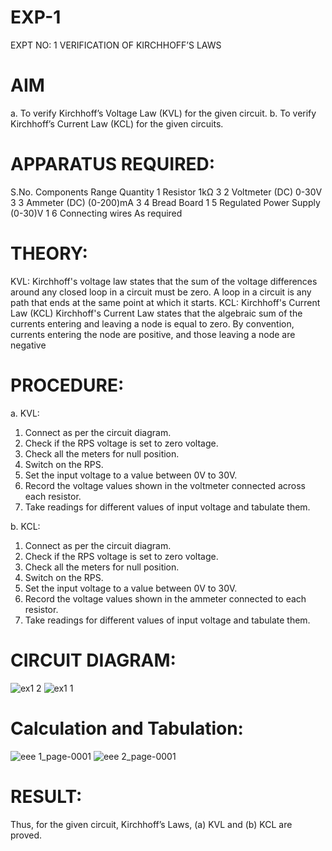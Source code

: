 # EXP-1
EXPT NO: 1	VERIFICATION OF KIRCHHOFF’S LAWS
# AIM
a.   To verify Kirchhoff’s Voltage Law (KVL) for the given circuit. 
b.   To verify Kirchhoff’s Current Law (KCL) for the given circuits.

# APPARATUS REQUIRED:
S.No.	Components	Range	Quantity
1	Resistor	1kΩ	3
2	Voltmeter (DC)	0-30V	3
3	Ammeter (DC)	(0-200)mA	3
4	Bread Board		1
5	Regulated Power Supply	(0-30)V	1
6	Connecting wires		As required

# THEORY:
KVL: Kirchhoff's voltage law states that the sum of the voltage differences around any closed loop in a circuit must be zero. A loop in a circuit is any path that ends at the same point at which it starts.
KCL:
Kirchhoff's Current Law (KCL) Kirchhoff's Current Law states that the algebraic sum of the currents entering and leaving a node is equal to zero. By convention, currents entering the node are positive, and those leaving a node are negative


# PROCEDURE:
a.   KVL:
1.   Connect as per the circuit diagram.
2.   Check if the RPS voltage is set to zero voltage.
3.   Check all the meters for null position.
4.   Switch on the RPS.
5.   Set the input voltage to a value between 0V to 30V.
6.   Record the voltage values shown in the voltmeter connected across each resistor.
7.   Take readings for different values of input voltage and tabulate them.


b.  KCL:
1.   Connect as per the circuit diagram.
2.   Check if the RPS voltage is set to zero voltage.
3.   Check all the meters for null position.
4.   Switch on the RPS.
5.   Set the input voltage to a value between 0V to 30V.
6.   Record the voltage values shown in the ammeter connected to each resistor.
7.   Take readings for different values of input voltage and tabulate them. 
# CIRCUIT DIAGRAM:
![ex1 2](https://github.com/user-attachments/assets/23f3e5b8-33b6-4132-b26b-cb708c67c30b)
![ex1 1](https://github.com/user-attachments/assets/6a5ecc91-6d24-49e0-9c31-b11bda9b06d9)



# Calculation and Tabulation:
![eee 1_page-0001](https://github.com/user-attachments/assets/800e064a-53d3-47cd-896d-8bc6dca54b75)
![eee 2_page-0001](https://github.com/user-attachments/assets/fa78859a-8569-424f-9a1e-3f8bf332ffc6)






# RESULT:

Thus, for the given circuit, Kirchhoff’s Laws, (a) KVL and (b) KCL are proved.
